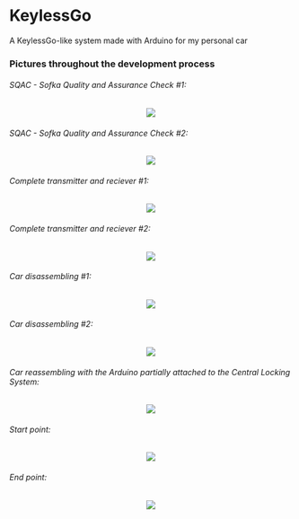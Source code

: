 # KeylessGo
A KeylessGo-like system made with Arduino for my personal car

### Pictures throughout the development process

###### SQAC - Sofka Quality and Assurance Check \#1:
<p align="center">
  <img src = "https://imgur.com/iJXpdhW"/>
</p>

###### SQAC - Sofka Quality and Assurance Check \#2:
<p align="center">
  <img src = "https://imgur.com/iJXpdhW"/>
</p>

###### Complete transmitter and reciever \#1:
<p align="center">
  <img src = "https://imgur.com/Nx86X3z"/>
</p>

###### Complete transmitter and reciever \#2:
<p align="center">
  <img src = "https://imgur.com/Pnmd2Hl"/>
</p>

###### Car disassembling \#1:
<p align="center">
  <img src = "https://imgur.com/bOr3dBT"/>
</p>

###### Car disassembling \#2:
<p align="center">
  <img src = "https://imgur.com/2Od56Vq"/>
</p>

###### Car reassembling with the Arduino partially attached to the Central Locking System:
<p align="center">
  <img src = "https://imgur.com/bAiUMU1"/>
</p>

###### Start point:
<p align="center">
  <img src = "https://imgur.com/sEy9JuY"/>
</p>

###### End point:
<p align="center">
  <img src = "https://imgur.com/lKgAG3X"/>
</p>
